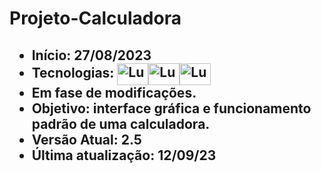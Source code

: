 <h1>Projeto-Calculadora</h1>
<h2>
  <ul>
    <li>Início: 27/08/2023</li>
    <li>
      <div style="display: inline_block">
         Tecnologias: <img align="center" alt="Lucas-HTML" height="35" width="50" src="https://cdn.jsdelivr.net/gh/devicons/devicon/icons/html5/html5-original.svg" /><img align="center" alt="Lucas-CSS" height="35" width="50" src="https://cdn.jsdelivr.net/gh/devicons/devicon/icons/css3/css3-original.svg" /><img align="center" alt="Lucas-Node" height="35" width="50" src="https://cdn.jsdelivr.net/gh/devicons/devicon/icons/nodejs/nodejs-original.svg" />
      </div>
    </li>
    <li>Em fase de modificações.</li>
    <li>Objetivo: interface gráfica e funcionamento padrão de uma calculadora.</li>
    <li>Versão Atual: 2.5</li>
    <li>Última atualização: 12/09/23 </li>
  </ul>
</h2> 
